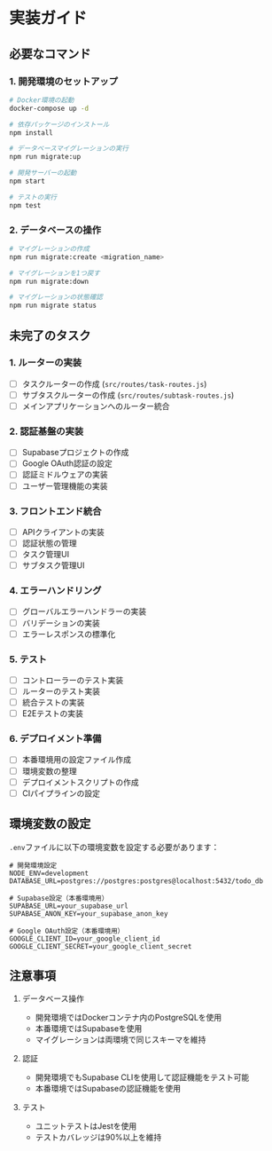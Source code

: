 # 実装ガイド

## 必要なコマンド

### 1. 開発環境のセットアップ
```bash
# Docker環境の起動
docker-compose up -d

# 依存パッケージのインストール
npm install

# データベースマイグレーションの実行
npm run migrate:up

# 開発サーバーの起動
npm start

# テストの実行
npm test
```

### 2. データベースの操作
```bash
# マイグレーションの作成
npm run migrate:create <migration_name>

# マイグレーションを1つ戻す
npm run migrate:down

# マイグレーションの状態確認
npm run migrate status
```

## 未完了のタスク

### 1. ルーターの実装
- [ ] タスクルーターの作成 (`src/routes/task-routes.js`)
- [ ] サブタスクルーターの作成 (`src/routes/subtask-routes.js`)
- [ ] メインアプリケーションへのルーター統合

### 2. 認証基盤の実装
- [ ] Supabaseプロジェクトの作成
- [ ] Google OAuth認証の設定
- [ ] 認証ミドルウェアの実装
- [ ] ユーザー管理機能の実装

### 3. フロントエンド統合
- [ ] APIクライアントの実装
- [ ] 認証状態の管理
- [ ] タスク管理UI
- [ ] サブタスク管理UI

### 4. エラーハンドリング
- [ ] グローバルエラーハンドラーの実装
- [ ] バリデーションの実装
- [ ] エラーレスポンスの標準化

### 5. テスト
- [ ] コントローラーのテスト実装
- [ ] ルーターのテスト実装
- [ ] 統合テストの実装
- [ ] E2Eテストの実装

### 6. デプロイメント準備
- [ ] 本番環境用の設定ファイル作成
- [ ] 環境変数の整理
- [ ] デプロイメントスクリプトの作成
- [ ] CIパイプラインの設定

## 環境変数の設定

`.env`ファイルに以下の環境変数を設定する必要があります：

```env
# 開発環境設定
NODE_ENV=development
DATABASE_URL=postgres://postgres:postgres@localhost:5432/todo_db

# Supabase設定（本番環境用）
SUPABASE_URL=your_supabase_url
SUPABASE_ANON_KEY=your_supabase_anon_key

# Google OAuth設定（本番環境用）
GOOGLE_CLIENT_ID=your_google_client_id
GOOGLE_CLIENT_SECRET=your_google_client_secret
```

## 注意事項

1. データベース操作
   - 開発環境ではDockerコンテナ内のPostgreSQLを使用
   - 本番環境ではSupabaseを使用
   - マイグレーションは両環境で同じスキーマを維持

2. 認証
   - 開発環境でもSupabase CLIを使用して認証機能をテスト可能
   - 本番環境ではSupabaseの認証機能を使用

3. テスト
   - ユニットテストはJestを使用
   - テストカバレッジは90%以上を維持 